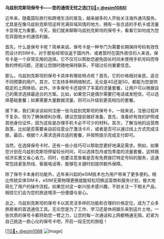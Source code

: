 **乌兹别克斯坦保号卡——您的通信无忧之选[[TG💪+ @esim1088](https://t.me/s/esim1088)]**

近年来，随着国际旅行和跨境生活的普及，越来越多的人开始关注海外通讯服务。尤其是在像乌兹别克斯坦这样充满异域风情的地方，拥有一张合适的手机卡或流量卡显得尤为重要。今天，我们就来聊聊乌兹别克斯坦的保号卡，看看它如何成为您在异国他乡的通信利器。

首先，什么是保号卡呢？简单来说，保号卡是一种专门为需要长期保持号码有效性而设计的SIM卡。对于那些经常往返于国内外、或者暂时在国外居住的人来说，保号卡是一个非常实用的选择。它不仅可以帮助您避免因长时间未使用手机号码而导致的停机问题，还能让您随时随地保持联系，不错过任何重要信息。

那么，乌兹别克斯坦的保号卡具体有哪些特点呢？首先，它的价格相对亲民，适合不同预算的用户。其次，它支持多种网络制式，无论是4G还是5G，都能为您提供稳定的上网体验。此外，许多保号卡还提供了丰富的流量套餐，让用户可以根据自己的需求选择最适合的方案。比如，如果您只是偶尔需要打电话或发短信，可以选择基础套餐；如果需要大量数据流量，则可以升级到更高档位的套餐。

接下来，我们来谈谈如何注册一张乌兹别克斯坦的保号卡。一般来说，注册过程并不复杂，但为了确保顺利办理，建议您提前做好准备。首先，准备好有效的护照或其他身份证件，因为这些是办理手机卡必不可少的材料。其次，了解当地的运营商政策，比如是否需要亲自前往营业厅激活卡片，或者是否可以通过线上方式完成注册。最后，根据个人需求选择合适的套餐，并按照提示完成支付即可。

当然，在选择保号卡时，还有一些小技巧可以帮助您更好地满足需求。例如，如果您计划在乌兹别克斯坦停留较长时间，可以选择包月或包季度的流量套餐，这样既经济实惠又省心省力。同时，也要注意查看是否有免费拨打特定号码的服务，这通常包括紧急热线、客服电话等，能够在关键时刻提供额外保障。

除了保号卡本身的功能外，近年来兴起的eSIM技术也为用户带来了更多便利。相比传统实体SIM卡，eSIM无需物理更换就能轻松切换运营商和服务计划，极大地简化了用户的操作流程。如果您对这一新兴技术感兴趣，不妨关注一下相关产品，相信它们会为您的旅途增添一份便捷与安心。

总之，乌兹别克斯坦的保号卡以其灵活多样的功能和合理的价格定位，成为了众多旅居者的首选通信工具。无论您是为了工作、学习还是休闲娱乐来到这片土地，一张优质的保号卡都将助您一臂之力，让您的每一次通话和上网都畅通无阻。赶紧为自己挑选一款心仪的保号卡吧，开启一段无忧的旅程！

[[TG💪+ @esim1088](https://t.me/s/esim1088) ![Image](https://i.postimg.cc/4NQfJmqS/Snipaste-2025-05-13-00-14-12.png)]